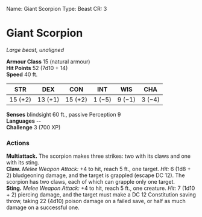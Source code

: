 Name: Giant Scorpion
Type: Beast
CR: 3

# Giant Scorpion 
_Large beast, unaligned_

**Armour Class** 15 (natural armour)    
**Hit Points** 52 (7d10 + 14)    
**Speed** 40 ft.

| STR     | DEX     | CON     | INT     | WIS     | CHA     |
|---------|---------|---------|---------|---------|---------|
| 15 (+2) | 13 (+1) | 15 (+2) | 1 (−5)  | 9 (−1)  | 3 (−4)  |  

**Senses** blindsight 60 ft., passive Perception 9    
**Languages** --    
**Challenge** 3 (700 XP) 

### Actions 
**Multiattack.** The scorpion makes three strikes: two with its claws and one with its sting.    
**Claw.** _Melee Weapon Attack:_ +4 to hit, reach 5 ft., one target. _Hit:_ 6 (1d8 + 2) bludgeoning damage, and the target is grappled (escape DC 12). The scorpion has two claws, each of which can grapple only one target.    
**Sting.** _Melee Weapon Attack:_ +4 to hit, reach 5 ft., one creature. _Hit:_ 7 (1d10 + 2) piercing damage, and the target must make a DC 12 Constitution saving throw, taking 22 (4d10) poison damage on a failed save, or half as much damage on a successful one.